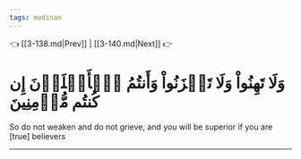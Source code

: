 ```yaml
---
tags: medinan
---
```


👈 [[3-138.md|Prev]] | [[3-140.md|Next]] 👉

# وَلَا تَهِنُواْ وَلَا تَحۡزَنُواْ وَأَنتُمُ ٱلۡأَعۡلَوۡنَ إِن كُنتُم مُّؤۡمِنِينَ

So do not weaken and do not grieve, and you will be superior if you are [true] believers

---

